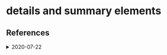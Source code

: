 # details and summary elements

## References

<details>
  <summary>2020-07-22</summary>

  # [[2020-07-22]]

  [Create a collapsible block in an HTML doc][collapsible] by using the
  `<details>` and `<summary>` elements:

  ```HTML
  <details>
    <summary>Expandable title!</summary>
    <!-- space required here -->

    content inside of the collapsible block
  </details>
  ```

  The above HTML ends up looking like this:

  <p class="codepen" data-height="265" data-theme-id="dark" data-default-tab="html,result" data-user="joshling1919" data-slug-hash="QWyYVbQ" style="height: 265px; box-sizing: border-box; display: flex; align-items: center; justify-content: center; border: 2px solid; margin: 1em 0; padding: 1em;" data-pen-title="collapsible HTML block">
    <span>See the Pen <a href="https://codepen.io/joshling1919/pen/QWyYVbQ">
    collapsible HTML block</a> by Joshua Ling (<a href="https://codepen.io/joshling1919">@joshling1919</a>)
    on <a href="https://codepen.io">CodePen</a>.</span>
  </p>
  <script async src="https://static.codepen.io/assets/embed/ei.js"></script>


  > Note: to implement this behavior inside of markdown documents in Github pages,
  > [add a _config.yml][config] file inside of the github repo and add `markdown:
  > CommonMarkGhPages`.

  [config]: https://github.community/t/collapsible-markdown-inside-details-summary-summary-details-fails-to-render/10489
  [collapsible]: https://gist.github.com/pierrejoubert73/902cc94d79424356a8d20be2b382e1ab

</details>

[//begin]: # "Autogenerated link references for markdown compatibility"
[2020-07-22]: ../../today-i-learned/2020-07/2020-07-22 "2020-07-22"
[//end]: # "Autogenerated link references"
